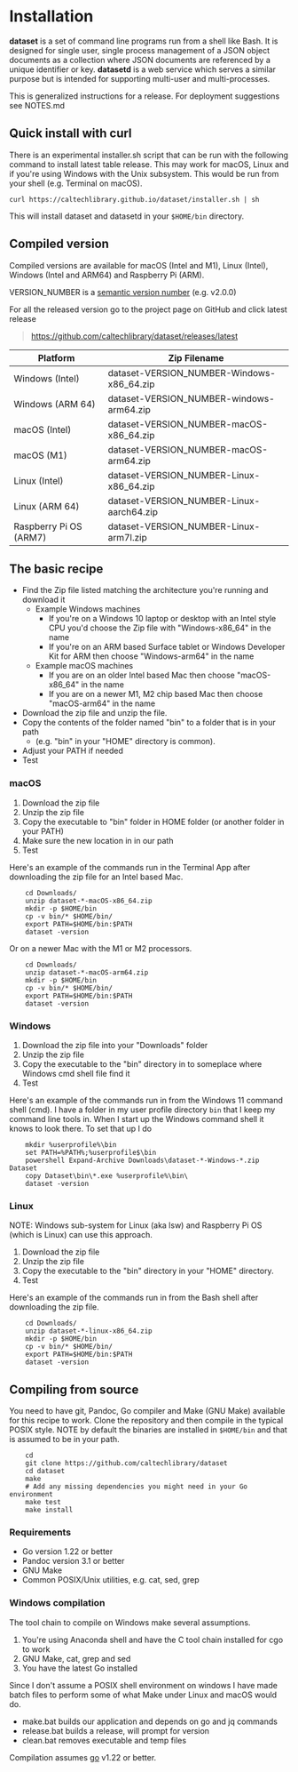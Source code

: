 Installation
============

__dataset__ is a set of command line programs run from a shell like Bash.
It is designed for single user, single process management of a JSON
object documents as a collection where JSON documents are referenced
by a unique identifier or key.  __datasetd__ is a web service which
serves a similar purpose but is intended for supporting multi-user
and multi-processes.

This is generalized instructions for a release.  For deployment suggestions
see NOTES.md

Quick install with curl
-----------------------

There is an experimental installer.sh script that can be run with the
following command to install latest table release. This may work for
macOS, Linux and if you're using Windows with the Unix subsystem. This
would be run from your shell (e.g. Terminal on macOS).

~~~
curl https://caltechlibrary.github.io/dataset/installer.sh | sh
~~~

This will install dataset and datasetd in your `$HOME/bin` directory.

Compiled version
----------------

Compiled versions are available for macOS (Intel and M1), Linux (Intel),
Windows (Intel and ARM64) and Raspberry Pi (ARM).

VERSION_NUMBER is a [semantic version number](http://semver.org/) (e.g. v2.0.0)


For all the released version go to the project page on GitHub and click
latest release

>    https://github.com/caltechlibrary/dataset/releases/latest


| Platform         | Zip Filename                                     |
|------------------|--------------------------------------------------|
| Windows (Intel)  | dataset-VERSION_NUMBER-Windows-x86_64.zip        |
| Windows (ARM 64) | dataset-VERSION_NUMBER-windows-arm64.zip         |
| macOS (Intel)    | dataset-VERSION_NUMBER-macOS-x86_64.zip          |
| macOS (M1)       | dataset-VERSION_NUMBER-macOS-arm64.zip           |
| Linux (Intel)    | dataset-VERSION_NUMBER-Linux-x86_64.zip          |
| Linux (ARM 64)         | dataset-VERSION_NUMBER-Linux-aarch64.zip   |
| Raspberry Pi OS (ARM7) | dataset-VERSION_NUMBER-Linux-arm7l.zip     |


The basic recipe
----------------

- Find the Zip file listed matching the architecture you're running and download it
    - Example Windows machines
        - If you're on a Windows 10 laptop or desktop with an Intel style CPU you'd choose the Zip file with "Windows-x86_64" in the name
        - If you're on an ARM based Surface tablet or Windows Developer Kit for ARM then choose "Windows-arm64" in the name
    - Example macOS machines
        - If you are on an older Intel based Mac then choose "macOS-x86_64" in the name
        - If you are on a newer M1, M2 chip based Mac then choose "macOS-arm64" in the name
- Download the zip file and unzip the file.
- Copy the contents of the folder named "bin" to a folder that is in your path
    - (e.g. "bin" in your "HOME" directory is common).
- Adjust your PATH if needed
- Test


### macOS

1. Download the zip file
2. Unzip the zip file
3. Copy the executable to "bin" folder in HOME folder (or another folder in your PATH)
4. Make sure the new location in in our path
5. Test

Here's an example of the commands run in the Terminal App after
downloading the zip file for an Intel based Mac.

```shell
    cd Downloads/
    unzip dataset-*-macOS-x86_64.zip
    mkdir -p $HOME/bin
    cp -v bin/* $HOME/bin/
    export PATH=$HOME/bin:$PATH
    dataset -version
```

Or on a newer Mac with the M1 or M2 processors.

```shell
    cd Downloads/
    unzip dataset-*-macOS-arm64.zip
    mkdir -p $HOME/bin
    cp -v bin/* $HOME/bin/
    export PATH=$HOME/bin:$PATH
    dataset -version
```


### Windows

1. Download the zip file into your "Downloads" folder
2. Unzip the zip file
3. Copy the executable to the "bin" directory in to someplace where Windows cmd shell file find it
4. Test

Here's an example of the commands run in from the Windows 11 command shell (cmd). I have a folder 
in my user profile directory `bin` that I keep my command line tools in. When I start up 
the Windows command shell it knows to look there.  To set that up I do

```shell
    mkdir %userprofile%\bin
    set PATH=%PATH%;%userprofile$\bin
    powershell Expand-Archive Downloads\dataset-*-Windows-*.zip Dataset
    copy Dataset\bin\*.exe %userprofile%\bin\ 
    dataset -version
```

### Linux

NOTE: Windows sub-system for Linux (aka lsw) and Raspberry Pi OS (which is Linux)
can use this approach.

1. Download the zip file
2. Unzip the zip file
3. Copy the executable to the "bin" directory in your "HOME" directory.
4. Test

Here's an example of the commands run in from the Bash shell after
downloading the zip file.

```shell
    cd Downloads/
    unzip dataset-*-linux-x86_64.zip
    mkdir -p $HOME/bin
    cp -v bin/* $HOME/bin/
    export PATH=$HOME/bin:$PATH
    dataset -version
```

## Compiling from source

You need to have git, Pandoc, Go compiler and Make (GNU Make) available for 
this recipe to work.  Clone the repository and then compile in the typical
POSIX style. NOTE by default the binaries are installed in `$HOME/bin` and
that is assumed to be in your path.

```shell
    cd
    git clone https://github.com/caltechlibrary/dataset
    cd dataset
    make
    # Add any missing dependencies you might need in your Go environment
    make test
    make install
```

### Requirements

- Go version 1.22 or better
- Pandoc version 3.1 or better
- GNU Make
- Common POSIX/Unix utilities, e.g. cat, sed, grep

### Windows compilation

The tool chain to compile on Windows make several assumptions.

1. You're using Anaconda shell and have the C tool chain installed for
   cgo to work
2. GNU Make, cat, grep and sed
3. You have the latest Go installed

Since I don't assume a POSIX shell environment on windows I have made
batch files to perform some of what Make under Linux and macOS would do.

- make.bat builds our application and depends on go and jq commands
- release.bat builds a release, will prompt for version
- clean.bat removes executable and temp files

Compilation assumes [go](https://github.com/golang/go) v1.22 or better.


